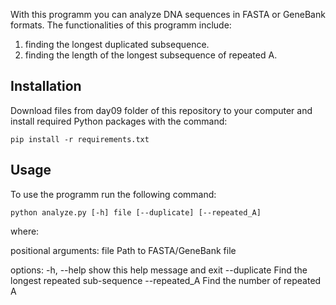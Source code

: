 With this programm you can analyze DNA sequences in FASTA or GeneBank formats. The functionalities of this programm include:
1. finding the longest duplicated subsequence.
2. finding the length of the longest subsequence of repeated А.

## Installation
Download files from day09 folder of this repository to your computer and install required Python packages with the command:

`pip install -r requirements.txt`

## Usage
To use the programm run the following command:

`python analyze.py [-h] file [--duplicate] [--repeated_A]`

where:

positional arguments:
file          Path to FASTA/GeneBank file

options:
-h, --help    show this help message and exit
--duplicate   Find the longest repeated sub-sequence
--repeated_A  Find the number of repeated A
